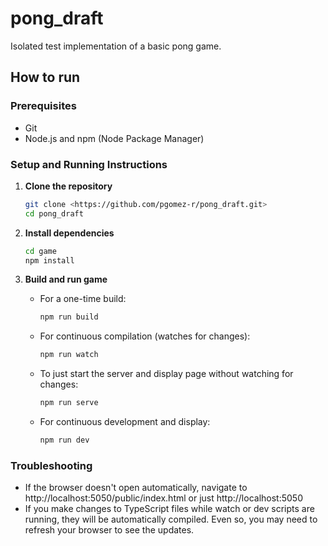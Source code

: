# pong_draft

Isolated test implementation of a basic pong game.

## How to run

### Prerequisites

- Git
- Node.js and npm (Node Package Manager)

### Setup and Running Instructions

1. **Clone the repository**

   ```bash
   git clone <https://github.com/pgomez-r/pong_draft.git>
   cd pong_draft
   ```

2. **Install dependencies**

   ```bash
   cd game
   npm install
   ```

3. **Build and run game**

   - For a one-time build:
	 ```bash
	 npm run build
	 ```
   - For continuous compilation (watches for changes):
	 ```bash
	 npm run watch
	 ```
   - To just start the server and display page without watching for changes:
	 ```bash
	 npm run serve
	 ```
   - For continuous development and display:
	 ```bash
	 npm run dev
	 ```

### Troubleshooting
- If the browser doesn't open automatically, navigate to http://localhost:5050/public/index.html or just http://localhost:5050
- If you make changes to TypeScript files while watch or dev scripts are running, they will be automatically compiled. Even so, you may need to refresh your browser to see the updates.

